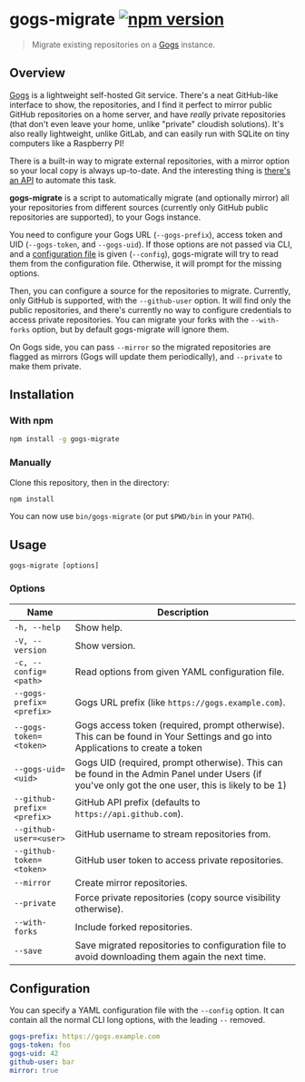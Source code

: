 # gogs-migrate [![npm version](http://img.shields.io/npm/v/gogs-migrate.svg?style=flat-square)](https://www.npmjs.org/package/gogs-migrate)

> Migrate existing repositories on a [Gogs] instance.

[Gogs]: http://gogs.io/

Overview
--------

[Gogs] is a lightweight self-hosted Git service. There's a neat
GitHub-like interface to show, the repositories, and I find it perfect
to mirror public GitHub repositories on a home server, and have *really*
private repositories (that don't even leave your home, unlike "private"
cloudish solutions). It's also really lightweight, unlike GitLab, and
can easily run with SQLite on tiny computers like a Raspberry PI!

There is a built-in way to migrate external repositories, with a mirror
option so your local copy is always up-to-date. And the interesting
thing is [there's an API][migrate-api] to automate this task.

[migrate-api]: http://gogs.io/docs/features/migrate.html

**gogs-migrate** is a script to automatically migrate (and optionally
mirror) all your repositories from different sources (currently only
GitHub public repositories are supported), to your Gogs instance.

You need to configure your Gogs URL (`--gogs-prefix`), access token and UID
(`--gogs-token`, and `--gogs-uid`). If those options are not passed via
CLI, and a [configuration file](#configuration) is given (`--config`),
gogs-migrate will try to read them from the configuration file.
Otherwise, it will prompt for the missing options.

Then, you can configure a source for the repositories to migrate.
Currently, only GitHub is supported, with the `--github-user` option. It
will find only the public repositories, and there's currently no way to
configure credentials to access private repositories. You can migrate
your forks with the `--with-forks` option, but by default gogs-migrate
will ignore them.

On Gogs side, you can pass `--mirror` so the migrated repositories are
flagged as mirrors (Gogs will update them periodically), and `--private`
to make them private.

Installation
------------

### With npm

```sh
npm install -g gogs-migrate
```

### Manually

Clone this repository, then in the directory:

```sh
npm install
```

You can now use `bin/gogs-migrate` (or put `$PWD/bin` in your `PATH`).

<!-- BEGIN USAGE -->

Usage
-----

```
gogs-migrate [options]
```

### Options

Name | Description
---- | -----------
`-h, --help` | Show help.
`-V, --version` | Show version.
`-c, --config=<path>` | Read options from given YAML configuration file.
`--gogs-prefix=<prefix>` | Gogs URL prefix (like `https://gogs.example.com`).
`--gogs-token=<token>` | Gogs access token (required, prompt otherwise). This can be found in Your Settings and go into Applications to create a token
`--gogs-uid=<uid>` | Gogs UID (required, prompt otherwise). This can be found in the Admin Panel under Users (if you've only got the one user, this is likely to be 1)
`--github-prefix=<prefix>` | GitHub API prefix (defaults to `https://api.github.com`).
`--github-user=<user>` | GitHub username to stream repositories from.
`--github-token=<token>` | GitHub user token to access private repositories.
`--mirror` | Create mirror repositories.
`--private` | Force private repositories (copy source visibility otherwise).
`--with-forks` | Include forked repositories.
`--save` | Save migrated repositories to configuration file to avoid downloading them again the next time.

<!-- END USAGE -->

Configuration
-------------

You can specify a YAML configuration file with the `--config` option.
It can contain all the normal CLI long options, with the leading `--`
removed.

```yaml
gogs-prefix: https://gogs.example.com
gogs-token: foo
gogs-uid: 42
github-user: bar
mirror: true
```
